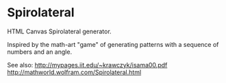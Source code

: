 # Spirolateral
HTML Canvas Spirolateral generator.

Inspired by the math-art "game" of generating patterns with a sequence of numbers and an angle.

See also:
http://mypages.iit.edu/~krawczyk/isama00.pdf
http://mathworld.wolfram.com/Spirolateral.html
